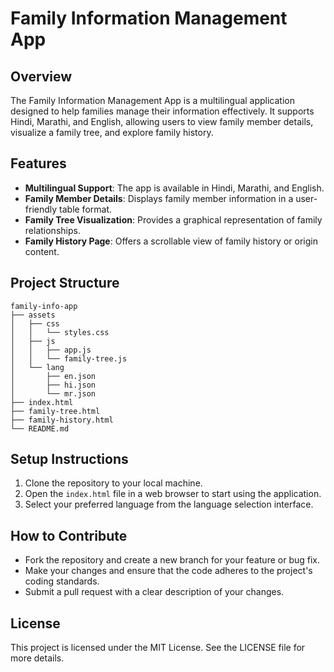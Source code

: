 # Family Information Management App

## Overview
The Family Information Management App is a multilingual application designed to help families manage their information effectively. It supports Hindi, Marathi, and English, allowing users to view family member details, visualize a family tree, and explore family history.

## Features
- **Multilingual Support**: The app is available in Hindi, Marathi, and English.
- **Family Member Details**: Displays family member information in a user-friendly table format.
- **Family Tree Visualization**: Provides a graphical representation of family relationships.
- **Family History Page**: Offers a scrollable view of family history or origin content.

## Project Structure
```
family-info-app
├── assets
│   ├── css
│   │   └── styles.css
│   ├── js
│   │   ├── app.js
│   │   └── family-tree.js
│   └── lang
│       ├── en.json
│       ├── hi.json
│       └── mr.json
├── index.html
├── family-tree.html
├── family-history.html
└── README.md
```

## Setup Instructions
1. Clone the repository to your local machine.
2. Open the `index.html` file in a web browser to start using the application.
3. Select your preferred language from the language selection interface.

## How to Contribute
- Fork the repository and create a new branch for your feature or bug fix.
- Make your changes and ensure that the code adheres to the project's coding standards.
- Submit a pull request with a clear description of your changes.

## License
This project is licensed under the MIT License. See the LICENSE file for more details.
